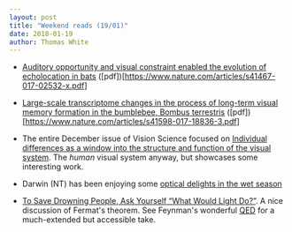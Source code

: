 ```yaml
---
layout: post
title: "Weekend reads (19/01)"
date: 2018-01-19
author: Thomas White
---
```


- [Auditory opportunity and visual constraint enabled the evolution of echolocation in bats](http://dx.doi.org/10.1038/s41467-017-02532-x) ([pdf])[https://www.nature.com/articles/s41467-017-02532-x.pdf]

- [Large-scale transcriptome changes in the process of long-term visual memory formation in the bumblebee, Bombus terrestris](http://dx.doi.org/10.1038/s41598-017-18836-3) ([pdf])[https://www.nature.com/articles/s41598-017-18836-3.pdf]

- The entire December issue of Vision Science focused on [Individual differences as a window into the structure and function of the visual system](http://www.sciencedirect.com/science/journal/00426989/141/supp/C). The _human_ visual system anyway, but showcases some interesting work.

- Darwin (NT) has been enjoying some [optical delights in the wet season](http://www.abc.net.au/news/2018-01-15/science-behind-sunsets-darwin-wet-season/9329202)

- [To Save Drowning People, Ask Yourself “What Would Light Do?”](http://nautil.us/blog/-to-save-drowning-people-ask-yourself-what-would-light-do). A nice discussion of Fermat's theorem. See Feynman's wonderful [QED](https://en.wikipedia.org/wiki/QED:_The_Strange_Theory_of_Light_and_Matter) for a much-extended but accessible take.